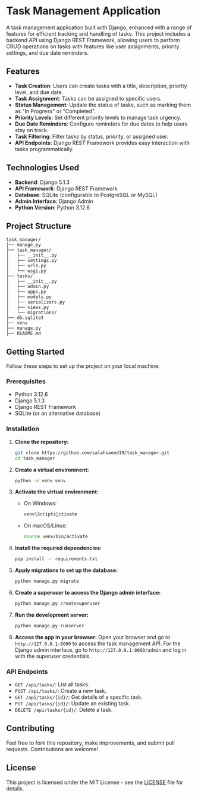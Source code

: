 
# Task Management Application

A task management application built with Django, enhanced with a range of features for efficient tracking and handling of tasks. This project includes a backend API using Django REST Framework, allowing users to perform CRUD operations on tasks with features like user assignments, priority settings, and due date reminders.

## Features

- **Task Creation**: Users can create tasks with a title, description, priority level, and due date.
- **Task Assignment**: Tasks can be assigned to specific users.
- **Status Management**: Update the status of tasks, such as marking them as "In Progress" or "Completed".
- **Priority Levels**: Set different priority levels to manage task urgency.
- **Due Date Reminders**: Configure reminders for due dates to help users stay on track.
- **Task Filtering**: Filter tasks by status, priority, or assigned user.
- **API Endpoints**: Django REST Framework provides easy interaction with tasks programmatically.

## Technologies Used

- **Backend**: Django 5.1.3
- **API Framework**: Django REST Framework
- **Database**: SQLite (configurable to PostgreSQL or MySQL)
- **Admin Interface**: Django Admin
- **Python Version**: Python 3.12.6

## Project Structure

```
task_manager/
├── manage.py
├── task_manager/
│   ├── __init__.py
│   ├── settings.py
│   ├── urls.py
│   └── wsgi.py
├── tasks/
│   ├── __init__.py
│   ├── admin.py
│   ├── apps.py
│   ├── models.py
│   ├── serializers.py
│   ├── views.py
│   └── migrations/
├── db.sqlite3
├── venv
├── manage.py
├── README.md
```

## Getting Started

Follow these steps to set up the project on your local machine:

### Prerequisites

- Python 3.12.6
- Django 5.1.3
- Django REST Framework
- SQLite (or an alternative database)

### Installation

1. **Clone the repository:**
   ```bash
   git clone https://github.com/salahsaeed19/task_manager.git
   cd task_manager
   ```

2. **Create a virtual environment:**
   ```bash
   python -m venv venv
   ```

3. **Activate the virtual environment:**
   - On Windows:
     ```bash
     venv\Scriptsctivate
     ```
   - On macOS/Linux:
     ```bash
     source venv/bin/activate
     ```

4. **Install the required dependencies:**
   ```bash
   pip install -r requirements.txt
   ```

5. **Apply migrations to set up the database:**
   ```bash
   python manage.py migrate
   ```

6. **Create a superuser to access the Django admin interface:**
   ```bash
   python manage.py createsuperuser
   ```

7. **Run the development server:**
   ```bash
   python manage.py runserver
   ```

8. **Access the app in your browser:**
   Open your browser and go to `http://127.0.0.1:8000` to access the task management API. For the Django admin interface, go to `http://127.0.0.1:8000/admin` and log in with the superuser credentials.

### API Endpoints

- `GET /api/tasks/`: List all tasks.
- `POST /api/tasks/`: Create a new task.
- `GET /api/tasks/{id}/`: Get details of a specific task.
- `PUT /api/tasks/{id}/`: Update an existing task.
- `DELETE /api/tasks/{id}/`: Delete a task.

## Contributing

Feel free to fork this repository, make improvements, and submit pull requests. Contributions are welcome!

## License

This project is licensed under the MIT License - see the [LICENSE](https://github.com/salahsaeed19/task-manager/blob/main/LICENSE.txt) file for details.
